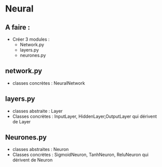 # Neural

## A faire :

- Créer 3 modules :
  - Network.py
  - layers.py
  - neurones.py

## network.py

- classes concrètes : NeuralNetwork

## layers.py

- classes abstraite : Layer
- Classes concrètes : InputLayer, HiddenLayer,OutputLayer qui dérivent de Layer

## Neurones.py

- classes abstraites : Neuron
- Classes concrètes : SigmoidNeuron, TanhNeuron, ReluNeuron qui dérivent de Neuron
